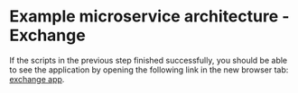 # Example microservice architecture - Exchange

If the scripts in the previous step finished successfully, you should be able to see the application by opening the following link in the new browser tab:
[exchange app](https://[[HOST_SUBDOMAIN]]-8000-[[KATACODA_HOST]].environments.katacoda.com/exchange/).

